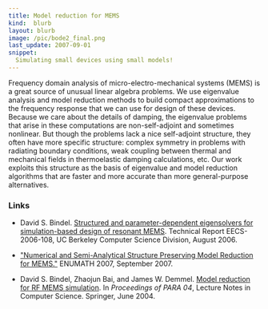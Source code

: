 ```yaml
---
title: Model reduction for MEMS
kind:  blurb
layout: blurb
image: /pic/bode2_final.png
last_update: 2007-09-01
snippet:
  Simulating small devices using small models!
---
```


Frequency domain analysis of micro-electro-mechanical systems (MEMS)
is a great source of unusual linear algebra problems.  We use
eigenvalue analysis and model reduction methods to build compact
approximations to the frequency response that we can use for design of
these devices.  Because we care about the details of damping, the
eigenvalue problems that arise in these computations are
non-self-adjoint and sometimes nonlinear.  But though the problems
lack a nice self-adjoint structure, they often have more specific
structure: complex symmetry in problems with radiating boundary
conditions, weak coupling between thermal and mechanical fields in
thermoelastic damping calculations, etc.  Our work exploits this
structure as the basis of eigenvalue and model reduction algorithms
that are faster and more accurate than more general-purpose
alternatives.

### Links

* David S. Bindel.  [Structured and parameter-dependent eigensolvers
  for simulation-based design of resonant MEMS][d1].  Technical Report
  EECS-2006-108, UC Berkeley Computer Science Division, August 2006.
* ["Numerical and Semi-Analytical Structure Preserving Model Reduction
  for MEMS."](/present/enumath-sep07.pdf) ENUMATH 2007, September 2007.
* David S. Bindel, Zhaojun Bai, and James W. Demmel.  [Model reduction
  for RF MEMS simulation][c10].  In _Proceedings of PARA 04_, Lecture
  Notes in Computer Science.  Springer, June 2004.

  [d1]: http://www.eecs.berkeley.edu/Pubs/TechRpts/2006/EECS-2006-108.html
 [c10]: http://dx.doi.org/10.1007/11558958_34
